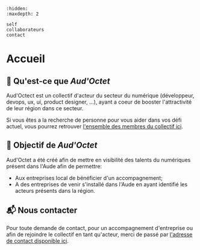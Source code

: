 ```{toctree}
:hidden:
:maxdepth: 2

self
collaborateurs
contact
```

# Accueil

## 🥇 Qu'est-ce que *Aud'Octet*

Aud'Octect est un collectif d'acteur du secteur du numérique (développeur, devops, ux, ui, product designer, ...), ayant a coeur de booster l'attractivité
de leur région dans ce secteur.

Si vous êtes a la recherche de personne pour vous aider dans vos défi actuel, vous pourrez retrouver [l'ensemble des membres du collectif ici](./collaborateurs.md#collaborateurs).

## 🚀 Objectif de *Aud'Octet*

Aud'Octet a été créé afin de mettre en visibilité des talents du numériques présent dans l'Aude afin de permettre:
- Aux entreprises local de bénéficier d'un accompagnement;
- A des entreprises de venir s'installé dans l'Aude en ayant identifié les acteurs présents dans la région.

## 📬 Nous contacter

Pour toute demande de contact, pour un accompagnement d'entreprise ou afin de rejoindre le collectif en tant qu'acteur,
merci de passé par [l'adresse de contact disponible ici](./contact.md#nous-contacter).
